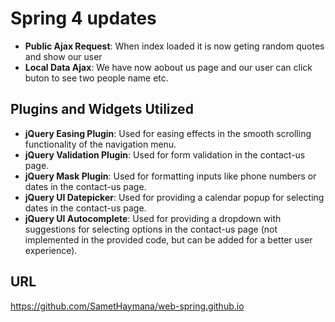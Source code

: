 
# Spring 4 updates

- **Public Ajax Request**: When index loaded it is now geting random quotes and show our user
- **Local Data Ajax**: We have now aobout us page and our user can click buton to see two people name etc.






## Plugins and Widgets Utilized

- **jQuery Easing Plugin**: Used for easing effects in the smooth scrolling functionality of the navigation menu.
- **jQuery Validation Plugin**: Used for form validation in the contact-us page.
- **jQuery Mask Plugin**: Used for formatting inputs like phone numbers or dates in the contact-us page.
- **jQuery UI Datepicker**: Used for providing a calendar popup for selecting dates in the contact-us page.
- **jQuery UI Autocomplete**: Used for providing a dropdown with suggestions for selecting options in the contact-us page (not implemented in the provided code, but can be added for a better user experience).



## URL
https://github.com/SametHaymana/web-spring.github.io


